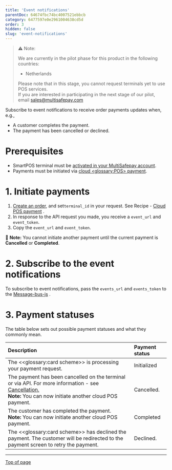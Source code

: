 ```yaml
---
title: 'Event notifications'
parentDoc: 64674fbc74bc4007521ebbcb
category: 6477597e0e2961004638cd5d
order: 3
hidden: false
slug: 'event-notifications'
---
```


> ⚠️ Note:
> 
> We are currently in the pilot phase for this product in the following countries:
> 
> - Netherlands
> 
> Please note that in this stage, you cannot request terminals yet to use POS services.  
> If you are interested in participating in the next stage of our pilot, email <sales@multisafepay.com>
>

Subscribe to event notifications to receive order payments updates when, e.g.,

- A customer completes the payment.
- The payment has been cancelled or declined.

# Prerequisites

- SmartPOS terminal must be [activated in your MultiSafepay account](/docs/getting-started-guide/).
- Payments must be initiated via [cloud <<glossary:POS>> payment](/docs/solutions).

# 1. Initiate payments

1. [Create an order](/reference/createorder/), and set`terminal_id` in your request. See Recipe - <a href="https://docs.multisafepay.com/recipes/cloud-pos-payment" target="_blank">Cloud POS payment</a> <i class="fa fa-external-link" style="font-size:12px;color:#8b929e"></i>.
2. In response to the API request you made, you receive a `event_url` and `event_token`.
3. Copy the `event_url` and `event_token`.

📘 **Note:** You cannot initiate another payment until the current payment is **Cancelled** or **Completed**.

# 2. Subscribe to the event notifications

To subscribe to event notifications, pass the `events_url` and `events_token` to the <a href="https://github.com/MultiSafepay/message-bus" target="_blank">Message-bus-js</a> <i class="fa fa-external-link" style="font-size:12px;color:#8b929e"></i>.

# 3. Payment statuses

The table below sets out possible payment statuses and what they commonly mean.

| Description                  | Payment status |
| :---------------------------| :-------------- |
| The <<glossary:card scheme>> is processing your payment request. | Initialized    |
| The payment has been cancelled on the terminal or via API. For more information - see [Cancellation.](/docs/solutions#cancellation)  <br>**Note:**  You can now initiate another cloud POS payment.   | Cancelled.     |
| The customer has completed the payment.  <br>**Note:**  You can now initiate another cloud POS payment.  | Completed      |
| The <<glossary:card scheme>> has declined the payment. The customer will be redirected to the payment screen to retry the payment.  | Declined. |

***

[Top of page](#)
